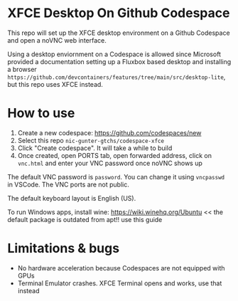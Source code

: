 # XFCE Desktop On Github Codespace
This repo will set up the XFCE desktop environment on a Github Codespace and open a noVNC web interface.

Using a desktop enviornment on a Codespace is allowed since Microsoft provided a documentation setting up a Fluxbox based desktop and installing a browser `https://github.com/devcontainers/features/tree/main/src/desktop-lite`, but this repo uses XFCE instead.

# How to use
1. Create a new codespace: https://github.com/codespaces/new
2. Select this repo `nic-gunter-gtchs/codespace-xfce`
3. Click "Create codespace". It will take a while to build
4. Once created, open PORTS tab, open forwarded address, click on `vnc.html` and enter your VNC password once noVNC shows up

The default VNC password is `password`. You can change it using `vncpasswd` in VSCode. The VNC ports are not public.

The default keyboard layout is English (US).

To run Windows apps, install wine: https://wiki.winehq.org/Ubuntu << the default package is outdated from apt!! use this guide

# Limitations & bugs
- No hardware acceleration because Codespaces are not equipped with GPUs
- Terminal Emulator crashes. XFCE Terminal opens and works, use that instead
